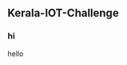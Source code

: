 ## Kerala-IOT-Challenge
### hi
<html>
   <head>
     
   </head>
       <body>
         <p>hello</p>
      </body>     
  
</html>  
